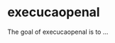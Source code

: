 
<!-- README.md is generated from README.Rmd. Please edit that file -->

# execucaopenal

<!-- badges: start -->

<!-- badges: end -->

The goal of execucaopenal is to …
